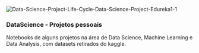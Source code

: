 ![Data-Science-Project-Life-Cycle-Data-Science-Project-Edureka1-1](https://user-images.githubusercontent.com/64717231/233168607-5a6d854a-3911-4eef-8f33-825d2e79d905.png)


### DataScience - Projetos pessoais
Notebooks de alguns projetos na área de Data Science, Machine Learning e Data Analysis, com datasets retirados do kaggle.
